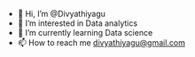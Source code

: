 - 👋 Hi, I’m @Divyathiyagu
- 👀 I’m interested in Data analytics
- 🌱 I’m currently learning Data science
- 📫 How to reach me divyathiyagu@gmail.com

<!---
Divyathiyagu/Divyathiyagu is a ✨ special ✨ repository because its `README.md` (this file) appears on your GitHub profile.
You can click the Preview link to take a look at your changes.
--->
